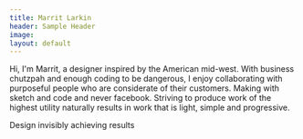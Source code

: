 ```yaml
---
title: Marrit Larkin
header: Sample Header
image: 
layout: default
---
```


Hi, I'm Marrit, a designer inspired by the American mid-west. With business chutzpah and enough coding to be dangerous, I enjoy collaborating with purposeful people who are considerate of their customers. Making with sketch and code and never facebook. Striving to produce work of the highest utility naturally results in work that is light, simple and progressive. 

Design invisibly achieving results